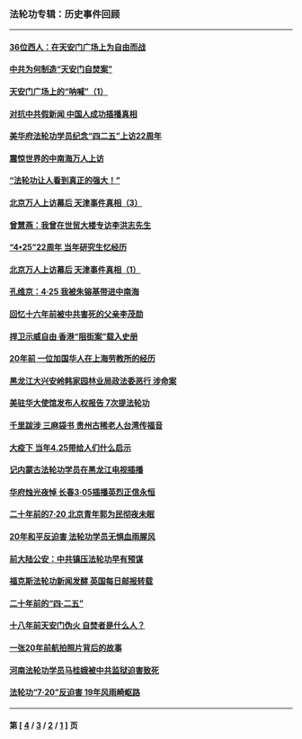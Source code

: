 ### 法轮功专辑：历史事件回顾
---
#### [36位西人：在天安门广场上为自由而战](../../pages/nf5793/n13390029.md?12280430) 
#### [中共为何制造“天安门自焚案”](../../pages/nf5793/n13183270.md?12280430) 
#### [天安门广场上的“呐喊”（1）](../../pages/nf5793/n13105277.md?12280430) 
#### [对抗中共假新闻 中国人成功插播真相](../../pages/nf5793/n12910618.md?12280430) 
#### [美华府法轮功学员纪念“四二五”上访22周年](../../pages/nf5793/n12904445.md?12280430) 
#### [震惊世界的中南海万人上访](../../pages/nf5793/n12903976.md?12280430) 
#### [“法轮功让人看到真正的强大！”](../../pages/nf5793/n12903195.md?12280430) 
#### [北京万人上访幕后 天津事件真相（3）](../../pages/nf5793/n12902807.md?12280430) 
#### [曾慧燕：我曾在世贸大楼专访李洪志先生](../../pages/nf5793/n12898729.md?12280430) 
#### [“4•25”22周年 当年研究生忆经历](../../pages/nf5793/n12894152.md?12280430) 
#### [北京万人上访幕后 天津事件真相（1）](../../pages/nf5793/n12885174.md?12280430) 
#### [孔维京：4·25 我被朱镕基带进中南海](../../pages/nf5793/n12864987.md?12280430) 
#### [回忆十六年前被中共害死的父亲李茂勋](../../pages/nf5793/n12880270.md?12280430) 
#### [捍卫示威自由 香港“阻街案”载入史册](../../pages/nf5793/n12811245.md?12280430) 
#### [20年前 一位加国华人在上海劳教所的经历](../../pages/nf5793/n12707932.md?12280430) 
#### [黑龙江大兴安岭韩家园林业局政法委恶行 涉命案](../../pages/nf5793/n12622815.md?12280430) 
#### [美驻华大使馆发布人权报告 7次提法轮功](../../pages/nf5793/n12520541.md?12280430) 
#### [千里跋涉 三麻袋书 贵州古稀老人台湾传福音](../../pages/nf5793/n12198750.md?12280430) 
#### [大疫下 当年4.25带给人们什么启示](../../pages/nf5793/n12058565.md?12280430) 
#### [记内蒙古法轮功学员在黑龙江电视插播](../../pages/nf5793/n11699194.md?12280430) 
#### [华府烛光夜悼 长春3·05插播英烈正信永恒](../../pages/nf5793/n11397432.md?12280430) 
#### [二十年前的7·20 北京青年郭为民彻夜未眠](../../pages/nf5793/n11354195.md?12280430) 
#### [20年和平反迫害 法轮功学员无惧血雨腥风](../../pages/nf5793/n11348279.md?12280430) 
#### [前大陆公安：中共镇压法轮功早有预谋](../../pages/nf5793/n11352168.md?12280430) 
#### [福克斯法轮功新闻发酵  英国每日邮报转载](../../pages/nf5793/n11285952.md?12280430) 
#### [二十年前的“四·二五”](../../pages/nf5793/n11207639.md?12280430) 
#### [十八年前天安门伪火 自焚者是什么人？](../../pages/nf5793/n10996556.md?12280430) 
#### [一张20年前航拍照片背后的故事](../../pages/nf5793/n10693797.md?12280430) 
#### [河南法轮功学员马桂娥被中共监狱迫害致死](../../pages/nf5793/n10684974.md?12280430) 
#### [法轮功“7‧20”反迫害 19年风雨崎岖路](../../pages/nf5793/n10570834.md?12280430) 

---
#### 第 [ [4](./4.md?12280430) / [3](./3.md?12280430) / [2](./2.md?12280430) / [1](./1.md?12280430) ] 页
